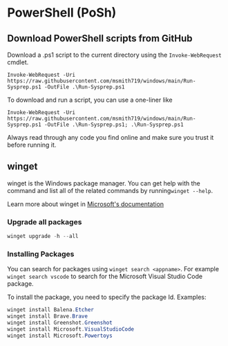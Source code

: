 # PowerShell (PoSh)

## Download PowerShell scripts from GitHub
Download a .ps1 script to the current directory using the `Invoke-WebRequest` cmdlet.
```
Invoke-WebRequest -Uri https://raw.githubusercontent.com/msmith719/windows/main/Run-Sysprep.ps1 -OutFile .\Run-Sysprep.ps1
```
To download and run a script, you can use a one-liner like
```
Invoke-WebRequest -Uri https://raw.githubusercontent.com/msmith719/windows/main/Run-Sysprep.ps1 -OutFile .\Run-Sysprep.ps1; .\Run-Sysprep.ps1
```
Always read through any code you find online and make sure you trust it before running it.

## winget
winget is the Windows package manager. You can get help with the command and list all of the related commands by running`winget --help`.

Learn more about winget in [Microsoft's documentation](https://learn.microsoft.com/en-us/windows/package-manager/winget/)

### Upgrade all packages 
``` ps1
winget upgrade -h --all
```

### Installing Packages
You can search for packages using `winget search <appname>`. For example `winget search vscode` to search for the Microsoft Visual Studio Code package.

To install the package, you need to specify the package Id. Examples:
``` ps1
winget install Balena.Etcher
winget install Brave.Brave
winget install Greenshot.Greenshot
winget install Microsoft.VisualStudioCode
winget install Microsoft.Powertoys
```
